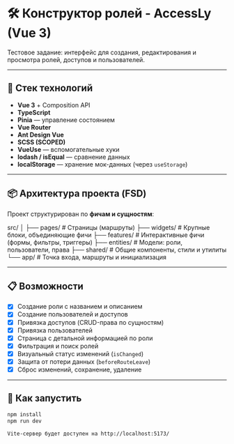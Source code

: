 # 🛠️ Конструктор ролей - AccessLy (Vue 3)

Тестовое задание: интерфейс для создания, редактирования и просмотра ролей, доступов и пользователей.

---

## 🚀 Стек технологий

- **Vue 3** + Composition API
- **TypeScript**
- **Pinia** — управление состоянием
- **Vue Router**
- **Ant Design Vue**
- **SCSS (SCOPED)**
- **VueUse** — вспомогательные хуки
- **lodash / isEqual** — сравнение данных
- **localStorage** — хранение мок-данных (через `useStorage`)

---

## 📦 Архитектура проекта (FSD)

Проект структурирован по **фичам и сущностям**:

src/
│
├── pages/ # Страницы (маршруты)
├── widgets/ # Крупные блоки, объединяющие фичи
├── features/ # Интерактивные фичи (формы, фильтры, триггеры)
├── entities/ # Модели: роли, пользователи, права
├── shared/ # Общие компоненты, стили и утилиты
└── app/ # Точка входа, маршруты и инициализация

---

## 📋 Возможности

- [x] Создание роли с названием и описанием
- [x] Создание пользователей и доступов
- [x] Привязка доступов (CRUD-права по сущностям)
- [x] Привязка пользователей
- [x] Страница с детальной информацией по роли
- [x] Фильтрация и поиск ролей
- [x] Визуальный статус изменений (`isChanged`)
- [x] Защита от потери данных (`beforeRouteLeave`)
- [x] Сброс изменений, сохранение, удаление

---

## 🧪 Как запустить

```bash
npm install
npm run dev

Vite-сервер будет доступен на http://localhost:5173/
